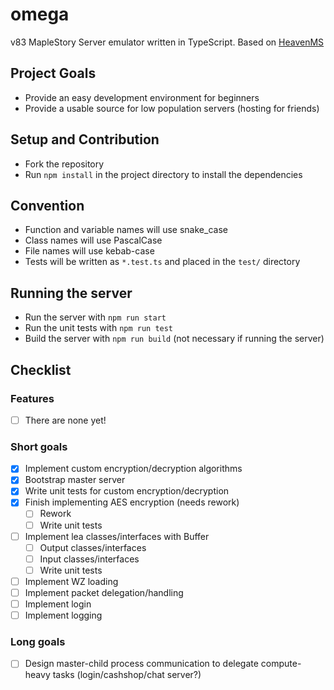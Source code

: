 # omega
v83 MapleStory Server emulator written in TypeScript. Based on [HeavenMS](https://github.com/ronancpl/HeavenMS)

## Project Goals
* Provide an easy development environment for beginners
* Provide a usable source for low population servers (hosting for friends)

## Setup and Contribution
* Fork the repository
* Run `npm install` in the project directory to install the dependencies

## Convention
* Function and variable names will use snake_case
* Class names will use PascalCase
* File names will use kebab-case
* Tests will be written as `*.test.ts` and placed in the `test/` directory

## Running the server
* Run the server with `npm run start`
* Run the unit tests with `npm run test`
* Build the server with `npm run build` (not necessary if running the server)

## Checklist

### Features
* [ ] There are none yet!

### Short goals
* [x] Implement custom encryption/decryption algorithms
* [x] Bootstrap master server
* [x] Write unit tests for custom encryption/decryption
* [x] Finish implementing AES encryption (needs rework)
    * [ ] Rework
    * [ ] Write unit tests
* [ ] Implement lea classes/interfaces with Buffer
    * [ ] Output classes/interfaces
    * [ ] Input classes/interfaces
    * [ ] Write unit tests
* [ ] Implement WZ loading
* [ ] Implement packet delegation/handling
* [ ] Implement login
* [ ] Implement logging

### Long goals
* [ ] Design master-child process communication to delegate compute-heavy tasks (login/cashshop/chat server?)
